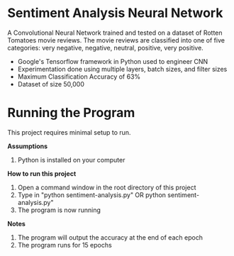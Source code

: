 # Sentiment Analysis Neural Network
A Convolutional Neural Network trained and tested on a dataset of Rotten Tomatoes movie reviews. 
The movie reviews are classified into one of five categories: very negative, negative, neutral, positive, very positive.

- Google's Tensorflow framework in Python used to engineer CNN
- Experimentation done using multiple layers, batch sizes, and filter sizes
- Maximum Classification Accuracy of 63%
- Dataset of size 50,000

# Running the Program
This project requires minimal setup to run.

**Assumptions**
1. Python is installed on your computer

**How to run this project**
1. Open a command window in the root directory of this project
2. Type in "python sentiment-analysis.py" OR python sentiment-analysis.py"
3. The program is now running

**Notes**
1. The program will output the accuracy at the end of each epoch
2. The program runs for 15 epochs

